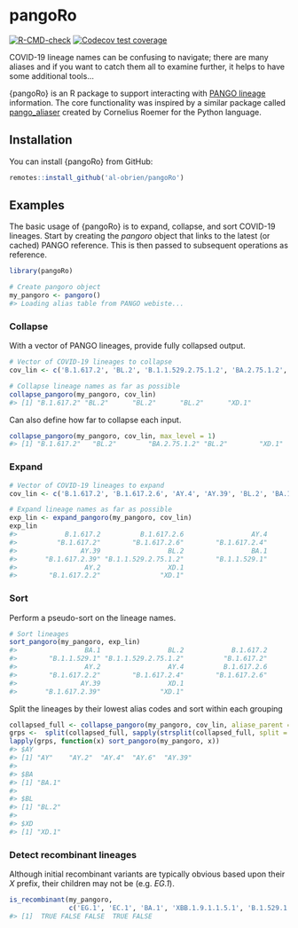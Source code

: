 
<!-- README.md is generated from README.Rmd. Please edit that file -->

# pangoRo

<!-- badges: start -->

[![R-CMD-check](https://github.com/al-obrien/pangoRo/actions/workflows/R-CMD-check.yaml/badge.svg)](https://github.com/al-obrien/pangoRo/actions/workflows/R-CMD-check.yaml)
[![Codecov test
coverage](https://codecov.io/gh/al-obrien/pangoRo/branch/master/graph/badge.svg)](https://app.codecov.io/gh/al-obrien/pangoRo?branch=master)
<!-- badges: end -->

COVID-19 lineage names can be confusing to navigate; there are many
aliases and if you want to catch them all to examine further, it helps
to have some additional tools…

{pangoRo} is an R package to support interacting with [PANGO
lineage](https://cov-lineages.org/index.html) information. The core
functionality was inspired by a similar package called
[pango_aliaser](https://github.com/corneliusroemer/pango_aliasor)
created by Cornelius Roemer for the Python language.

## Installation

You can install {pangoRo} from GitHub:

``` r
remotes::install_github('al-obrien/pangoRo')
```

## Examples

The basic usage of {pangoRo} is to expand, collapse, and sort COVID-19
lineages. Start by creating the *pangoro* object that links to the
latest (or cached) PANGO reference. This is then passed to subsequent
operations as reference.

``` r
library(pangoRo)

# Create pangoro object
my_pangoro <- pangoro()
#> Loading alias table from PANGO webiste...
```

### Collapse

With a vector of PANGO lineages, provide fully collapsed output.

``` r
# Vector of COVID-19 lineages to collapse
cov_lin <- c('B.1.617.2', 'BL.2', 'B.1.1.529.2.75.1.2', 'BA.2.75.1.2', 'XD.1')

# Collapse lineage names as far as possible
collapse_pangoro(my_pangoro, cov_lin)
#> [1] "B.1.617.2" "BL.2"      "BL.2"      "BL.2"      "XD.1"
```

Can also define how far to collapse each input.

``` r
collapse_pangoro(my_pangoro, cov_lin, max_level = 1)
#> [1] "B.1.617.2"   "BL.2"        "BA.2.75.1.2" "BL.2"        "XD.1"
```

### Expand

``` r
# Vector of COVID-19 lineages to expand
cov_lin <- c('B.1.617.2', 'B.1.617.2.6', 'AY.4', 'AY.39', 'BL.2', 'BA.1', 'AY.2', 'XD.1')

# Expand lineage names as far as possible
exp_lin <- expand_pangoro(my_pangoro, cov_lin)
exp_lin
#>            B.1.617.2          B.1.617.2.6                 AY.4 
#>          "B.1.617.2"        "B.1.617.2.6"        "B.1.617.2.4" 
#>                AY.39                 BL.2                 BA.1 
#>       "B.1.617.2.39" "B.1.1.529.2.75.1.2"        "B.1.1.529.1" 
#>                 AY.2                 XD.1 
#>        "B.1.617.2.2"               "XD.1"
```

### Sort

Perform a pseudo-sort on the lineage names.

``` r
# Sort lineages
sort_pangoro(my_pangoro, exp_lin)
#>                 BA.1                 BL.2            B.1.617.2 
#>        "B.1.1.529.1" "B.1.1.529.2.75.1.2"          "B.1.617.2" 
#>                 AY.2                 AY.4          B.1.617.2.6 
#>        "B.1.617.2.2"        "B.1.617.2.4"        "B.1.617.2.6" 
#>                AY.39                 XD.1 
#>       "B.1.617.2.39"               "XD.1"
```

Split the lineages by their lowest alias codes and sort within each
grouping

``` r
collapsed_full <- collapse_pangoro(my_pangoro, cov_lin, aliase_parent = TRUE) 
grps <-  split(collapsed_full, sapply(strsplit(collapsed_full, split = '\\.'), `[[`, 1))
lapply(grps, function(x) sort_pangoro(my_pangoro, x))
#> $AY
#> [1] "AY"    "AY.2"  "AY.4"  "AY.6"  "AY.39"
#> 
#> $BA
#> [1] "BA.1"
#> 
#> $BL
#> [1] "BL.2"
#> 
#> $XD
#> [1] "XD.1"
```

### Detect recombinant lineages

Although initial recombinant variants are typically obvious based upon
their *X* prefix, their children may not be (e.g. *EG.1*).

``` r
is_recombinant(my_pangoro,
               c('EG.1', 'EC.1', 'BA.1', 'XBB.1.9.1.1.5.1', 'B.1.529.1'))
#> [1]  TRUE FALSE FALSE  TRUE FALSE
```
